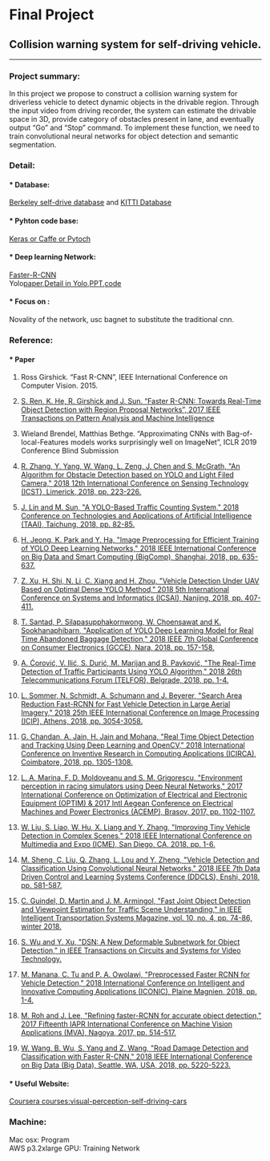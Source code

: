 Final Project
====

## Collision warning system for self-driving vehicle.
------

### Project summary: <br>

In this project we propose to construct a collision warning system for driverless vehicle to detect dynamic objects in the drivable region. Through the input video from driving recorder, the system can estimate the drivable space in 3D, provide category of obstacles present in lane, and eventually output “Go” and “Stop” command. To implement these function, we need to train convolutional neural networks for object detection and semantic segmentation. <br>

### Detail:<br>

#### * Database: <br>
[Berkeley self-drive database](https://deepdrive.berkeley.edu/)   and [KITTI Database](http://www.cvlibs.net/datasets/kitti/) <br>
#### * Pyhton code base: <br>
[Keras or Caffe or Pytoch](https://github.com/pytorch/pytorch) <br>
#### * Deep learning Network:<br>
[Faster-R-CNN](https://github.com/Weizhongjin/faster-rcnn.pytorch)<br>
Yolo[paper](https://arxiv.org/abs/1506.02640),[Detail in Yolo](https://blog.csdn.net/u014380165/article/details/72616238),[PPT](https://docs.google.com/presentation/d/1aeRvtKG21KHdD5lg6Hgyhx5rPq_ZOsGjG5rJ1HP7BbA/pub?start=false&loop=false&delayms=3000&slide=id.g137784ab86_4_4107),[code](https://github.com/pjreddie/darknet)<br>
#### * Focus on :<br>
Novality of the network, usc bagnet to substitute the traditional cnn. <br>

### Reference:  <br>

#### * Paper<br>
1.	Ross Girshick. “Fast R-CNN”, IEEE International Conference on Computer Vision. 2015.<br>
2.	[S. Ren, K. He, R. Girshick and J. Sun. “Faster R-CNN: Towards Real-Time Object Detection with Region Proposal Networks”, 2017 IEEE Transactions on Pattern Analysis and Machine Intelligence](https://arxiv.org/pdf/1506.01497.pdf) <br>
3.  Wieland Brendel, Matthias Bethge. “Approximating CNNs with Bag-of-local-Features models works surprisingly well on ImageNet”, ICLR 2019 Conference Blind Submission <br>

4.  [R. Zhang, Y. Yang, W. Wang, L. Zeng, J. Chen and S. McGrath, "An Algorithm for Obstacle Detection based on YOLO and Light Filed Camera," 2018 12th International Conference on Sensing Technology (ICST), Limerick, 2018, pp. 223-226.](http://ieeexplore.ieee.org.libproxy1.usc.edu/stamp/stamp.jsp?tp=&arnumber=8603600&isnumber=8603546)<br>

5. [J. Lin and M. Sun, "A YOLO-Based Traffic Counting System," 2018 Conference on Technologies and Applications of Artificial Intelligence (TAAI), Taichung, 2018, pp. 82-85.](http://ieeexplore.ieee.org.libproxy1.usc.edu/stamp/stamp.jsp?tp=&arnumber=8588483&isnumber=8588436)<br>

6. [H. Jeong, K. Park and Y. Ha, "Image Preprocessing for Efficient Training of YOLO Deep Learning Networks," 2018 IEEE International Conference on Big Data and Smart Computing (BigComp), Shanghai, 2018, pp. 635-637.](http://ieeexplore.ieee.org.libproxy1.usc.edu/stamp/stamp.jsp?tp=&arnumber=8367193&isnumber=8367080)<br>

7.  [Z. Xu, H. Shi, N. Li, C. Xiang and H. Zhou, "Vehicle Detection Under UAV Based on Optimal Dense YOLO Method," 2018 5th International Conference on Systems and Informatics (ICSAI), Nanjing, 2018, pp. 407-411.](http://ieeexplore.ieee.org.libproxy1.usc.edu/stamp/stamp.jsp?tp=&arnumber=8599403&isnumber=8599286)<br>

8.  [T. Santad, P. Silapasupphakornwong, W. Choensawat and K. Sookhanaphibarn, "Application of YOLO Deep Learning Model for Real Time Abandoned Baggage Detection," 2018 IEEE 7th Global Conference on Consumer Electronics (GCCE), Nara, 2018, pp. 157-158.](http://ieeexplore.ieee.org.libproxy1.usc.edu/stamp/stamp.jsp?tp=&arnumber=8574819&isnumber=8574475)<br>

9.  [A. Ćorović, V. Ilić, S. Durić, M. Marijan and B. Pavković, "The Real-Time Detection of Traffic Participants Using YOLO Algorithm," 2018 26th Telecommunications Forum (TELFOR), Belgrade, 2018, pp. 1-4.](http://ieeexplore.ieee.org.libproxy1.usc.edu/stamp/stamp.jsp?tp=&arnumber=8611986&isnumber=8611788>)<br>

10. [L. Sommer, N. Schmidt, A. Schumann and J. Beyerer, "Search Area Reduction Fast-RCNN for Fast Vehicle Detection in Large Aerial Imagery," 2018 25th IEEE International Conference on Image Processing (ICIP), Athens, 2018, pp. 3054-3058.](http://ieeexplore.ieee.org.libproxy1.usc.edu/stamp/stamp.jsp?tp=&arnumber=8451189&isnumber=8451009)<br>

11. [G. Chandan, A. Jain, H. Jain and Mohana, "Real Time Object Detection and Tracking Using Deep Learning and OpenCV," 2018 International Conference on Inventive Research in Computing Applications (ICIRCA), Coimbatore, 2018, pp. 1305-1308.](http://ieeexplore.ieee.org.libproxy1.usc.edu/stamp/stamp.jsp?tp=&arnumber=8597266&isnumber=8596764)<br>

12. [L. A. Marina, F. D. Moldoveanu and S. M. Grigorescu, "Environment perception in racing simulators using Deep Neural Networks," 2017 International Conference on Optimization of Electrical and Electronic Equipment (OPTIM) & 2017 Intl Aegean Conference on Electrical Machines and Power Electronics (ACEMP), Brasov, 2017, pp. 1102-1107.](http://ieeexplore.ieee.org.libproxy1.usc.edu/stamp/stamp.jsp?tp=&arnumber=7975119&isnumber=7974934)<br>

13. [W. Liu, S. Liao, W. Hu, X. Liang and Y. Zhang, "Improving Tiny Vehicle Detection in Complex Scenes," 2018 IEEE International Conference on Multimedia and Expo (ICME), San Diego, CA, 2018, pp. 1-6.](http://ieeexplore.ieee.org.libproxy1.usc.edu/stamp/stamp.jsp?tp=&arnumber=8486507&isnumber=8486434)<br>

14. [M. Sheng, C. Liu, Q. Zhang, L. Lou and Y. Zheng, "Vehicle Detection and Classification Using Convolutional Neural Networks," 2018 IEEE 7th Data Driven Control and Learning Systems Conference (DDCLS), Enshi, 2018, pp. 581-587.](http://ieeexplore.ieee.org.libproxy1.usc.edu/stamp/stamp.jsp?tp=&arnumber=8516099&isnumber=8515899)<br>

15. [C. Guindel, D. Martin and J. M. Armingol, "Fast Joint Object Detection and Viewpoint Estimation for Traffic Scene Understanding," in IEEE Intelligent Transportation Systems Magazine, vol. 10, no. 4, pp. 74-86, winter 2018.](http://ieeexplore.ieee.org.libproxy1.usc.edu/stamp/stamp.jsp?tp=&arnumber=8464061&isnumber=8501998)<br>

16. [S. Wu and Y. Xu, "DSN: A New Deformable Subnetwork for Object Detection," in IEEE Transactions on Circuits and Systems for Video Technology.](http://ieeexplore.ieee.org.libproxy1.usc.edu/stamp/stamp.jsp?tp=&arnumber=8667874&isnumber=4358651)<br>

17. [M. Manana, C. Tu and P. A. Owolawi, "Preprocessed Faster RCNN for Vehicle Detection," 2018 International Conference on Intelligent and Innovative Computing Applications (ICONIC), Plaine Magnien, 2018, pp. 1-4.](http://ieeexplore.ieee.org.libproxy1.usc.edu/stamp/stamp.jsp?tp=&arnumber=8601243&isnumber=8601084)<br>

18. [M. Roh and J. Lee, "Refining faster-RCNN for accurate object detection," 2017 Fifteenth IAPR International Conference on Machine Vision Applications (MVA), Nagoya, 2017, pp. 514-517.](http://ieeexplore.ieee.org.libproxy1.usc.edu/stamp/stamp.jsp?tp=&arnumber=7986913&isnumber=7986754)<br>

19. [W. Wang, B. Wu, S. Yang and Z. Wang, "Road Damage Detection and Classification with Faster R-CNN," 2018 IEEE International Conference on Big Data (Big Data), Seattle, WA, USA, 2018, pp. 5220-5223.](http://ieeexplore.ieee.org.libproxy1.usc.edu/stamp/stamp.jsp?tp=&arnumber=8622354&isnumber=8621858)


#### * Useful Website: <br>
[Coursera courses:visual-perception-self-driving-cars](https://www.coursera.org/learn/visual-perception-self-driving-cars) <br>


### Machine: <br>

Mac osx: Program <br>
AWS p3.2xlarge GPU: Training Network<br>